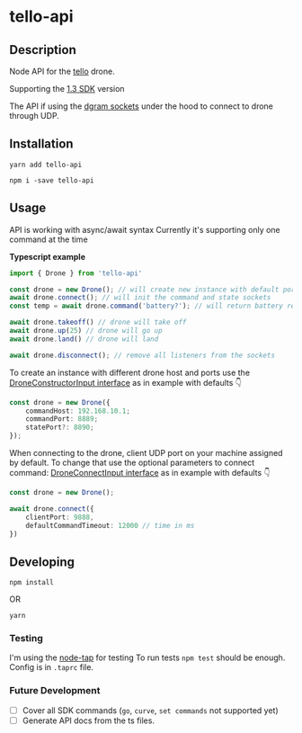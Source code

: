 # tello-api

## Description
Node API for the [tello](https://store.dji.com/shop/tello-series) drone.

Supporting the [1.3 SDK](https://dl-cdn.ryzerobotics.com/downloads/tello/20180910/Tello%20SDK%20Documentation%20EN_1.3.pdf) version

The API if using the [dgram sockets](https://nodejs.org/api/dgram.html) under the hood to connect to drone through UDP.
 
## Installation

```
yarn add tello-api
```

```
npm i -save tello-api
```

## Usage

API is working with async/await syntax
Currently it's supporting only one command at the time

**Typescript example**
```typescript
import { Drone } from 'tello-api'

const drone = new Drone(); // will create new instance with default ports
await drone.connect(); // will init the command and state sockets
const temp = await drone.command('battery?'); // will return battery result

await drone.takeoff() // drone will take off
await drone.up(25) // drone will go up
await drone.land() // drone will land

await drone.disconnect(); // remove all listeners from the sockets

```

To create an instance with different drone host and ports use the [DroneConstructorInput interface](./src/types.ts#L1) as in example with defaults 👇

``` typescript
const drone = new Drone({
    commandHost: 192.168.10.1;
    commandPort: 8889;
    statePort?: 8890;
});
```

When connecting to the drone, client UDP port on your machine assigned by default. To change that use the optional parameters to connect command: [DroneConnectInput interface](./src/types.ts#L7) as in example with defaults 👇


``` typescript
const drone = new Drone();

await drone.connect({
    clientPort: 9888,
    defaultCommandTimeout: 12000 // time in ms 
})
```

## Developing

```
npm install
```

OR

```
yarn
```

### Testing
I'm using the [node-tap](https://node-tap.org/) for testing
To run tests `npm test` should be enough. Config is in `.taprc` file.


### Future Development
- [ ] Cover all SDK commands (`go`, `curve`, `set commands` not supported yet)
- [ ] Generate API docs from the ts files.
